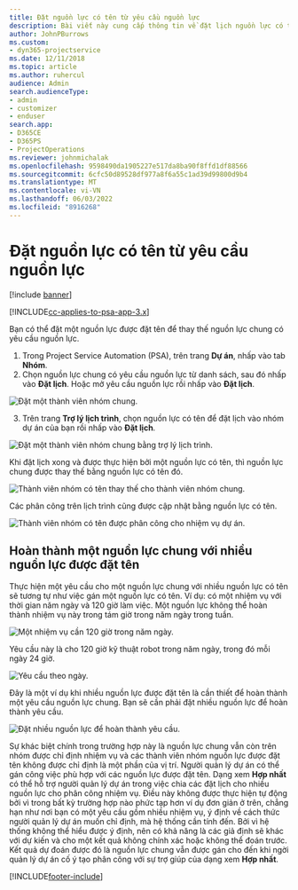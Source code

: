 ```yaml
---
title: Đặt nguồn lực có tên từ yêu cầu nguồn lực
description: Bài viết này cung cấp thông tin về đặt lịch nguồn lực có tên cho một yêu cầu nguồn lực chung.
author: JohnPBurrows
ms.custom:
- dyn365-projectservice
ms.date: 12/11/2018
ms.topic: article
ms.author: ruhercul
audience: Admin
search.audienceType:
- admin
- customizer
- enduser
search.app:
- D365CE
- D365PS
- ProjectOperations
ms.reviewer: johnmichalak
ms.openlocfilehash: 9598490da1905227e517da8ba90f8ffd1df88566
ms.sourcegitcommit: 6cfc50d89528df977a8f6a55c1ad39d99800d9b4
ms.translationtype: MT
ms.contentlocale: vi-VN
ms.lasthandoff: 06/03/2022
ms.locfileid: "8916268"
---
```

# <a name="book-named-resources-from-resource-requirements"></a>Đặt nguồn lực có tên từ yêu cầu nguồn lực

[!include [banner](../includes/psa-now-project-operations.md)]

[!INCLUDE[cc-applies-to-psa-app-3.x](../includes/cc-applies-to-psa-app-3x.md)]

Bạn có thể đặt một nguồn lực được đặt tên để thay thế nguồn lực chung có yêu cầu nguồn lực.

1. Trong Project Service Automation (PSA), trên trang **Dự án**, nhấp vào tab **Nhóm**.
2. Chọn nguồn lực chung có yêu cầu nguồn lực từ danh sách, sau đó nhấp vào **Đặt lịch**. Hoặc mở yêu cầu nguồn lực rồi nhấp vào **Đặt lịch**.


![Đặt một thành viên nhóm chung.](media/RM-how-to-14.png)


3. Trên trang **Trợ lý lịch trình**, chọn nguồn lực có tên để đặt lịch vào nhóm dự án của bạn rồi nhấp vào **Đặt lịch**.

![Đặt một thành viên nhóm chung bằng trợ lý lịch trình.](media/RM-how-to-15.png)

Khi đặt lịch xong và được thực hiện bởi một nguồn lực có tên, thì nguồn lực chung được thay thế bằng nguồn lực có tên đó.

![Thành viên nhóm có tên thay thế cho thành viên nhóm chung.](media/RM-how-to-16.png)

Các phân công trên lịch trình cũng được cập nhật bằng nguồn lực có tên.

![Thành viên nhóm có tên được phân công cho nhiệm vụ dự án.](media/RM-how-to-17.png)

## <a name="fulfill-a-generic-resource-with-multiple-named-resources"></a>Hoàn thành một nguồn lực chung với nhiều nguồn lực được đặt tên
Thực hiện một yêu cầu cho một nguồn lực chung với nhiều nguồn lực có tên sẽ tương tự như việc gán một nguồn lực có tên. Ví dụ: có một nhiệm vụ với thời gian năm ngày và 120 giờ làm việc. Một nguồn lực không thể hoàn thành nhiệm vụ này trong tám giờ trong năm ngày trong tuần. 

![Một nhiệm vụ cần 120 giờ trong năm ngày.](media/RM-how-to-21.png)

Yêu cầu này là cho 120 giờ kỹ thuật robot trong năm ngày, trong đó mỗi ngày 24 giờ.

![Yêu cầu theo ngày.](media/RM-how-to-22.png)

Đây là một ví dụ khi nhiều nguồn lực được đặt tên là cần thiết để hoàn thành một yêu cầu nguồn lực chung. Bạn sẽ cần phải đặt nhiều nguồn lực để hoàn thành yêu cầu.

![Đặt nhiều nguồn lực để hoàn thành yêu cầu.](media/RM-how-to-23.png)

Sự khác biệt chính trong trường hợp này là nguồn lực chung vẫn còn trên nhóm được chỉ định nhiệm vụ và các thành viên nhóm nguồn lực được đặt tên không được chỉ định là một phần của vị trí. Người quản lý dự án có thể gán công việc phù hợp với các nguồn lực được đặt tên. Dạng xem **Hợp nhất** có thể hỗ trợ người quản lý dự án trong việc chia các đặt lịch cho nhiều nguồn lực cho phân công nhiệm vụ. Điều này không được thực hiện tự động bởi vì trong bất kỳ trường hợp nào phức tạp hơn ví dụ đơn giản ở trên, chẳng hạn như nơi bạn có một yêu cầu gồm nhiều nhiệm vụ, ý định về cách thức người quản lý dự án muốn chỉ định, mà hệ thống cần tính đến. Bởi vì hệ thống không thể hiểu được ý định, nên có khả năng là các giả định sẽ khác với dự kiến và cho một kết quả không chính xác hoặc không thể đoán trước. Kết quả dự đoán được đó là nguồn lực chung vẫn được gán cho đến khi ngời quản lý dự án cố ý tạo phân công với sự trợ giúp của dạng xem **Hợp nhất**.




[!INCLUDE[footer-include](../includes/footer-banner.md)]

